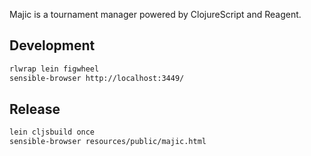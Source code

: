 Majic is a tournament manager powered by ClojureScript and Reagent.

## Development

```bash
rlwrap lein figwheel
sensible-browser http://localhost:3449/
```

## Release

```bash
lein cljsbuild once
sensible-browser resources/public/majic.html
```